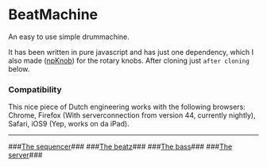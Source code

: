 # BeatMachine #

An easy to use simple drummachine.

It has been written in pure javascript and has just one dependency, which I also made ([npKnob](https://bitbucket.org/Navelpluisje/npknob)) for the rotary knobs.
After cloning just `after cloning` below.

### Compatibility ###
This nice piece of Dutch engineering works with the following browsers:
Chrome, Firefox (With serverconnection from version 44, currently nightly), Safari, iOS9 (Yep, works on da iPad).

---
###[The sequencer](/wiki/Howto-sequencer.md)###
###[The beatz](Howto-beat.md)###
###[The bass](Howto-bass.md)###
###[The server](Howto-server.md)###